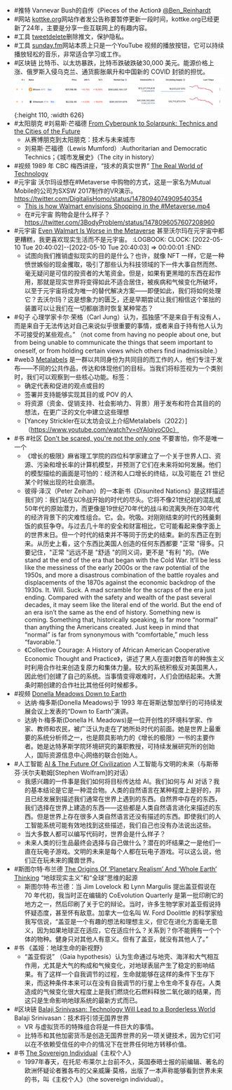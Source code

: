 - #推特 Vannevar Bush的自传《Pieces of the Action》 [@Ben_Reinhardt](https://twitter.com/Ben_Reinhardt/status/1222898745815126017)
- #网站 [kottke.org](https://kottke.org/22/05/announcement-im-going-to-miss-you-but-i-am-taking-a-sabbatical)网站作者发公告称要暂停更新一段时间，kottke.org已经更新了24年，主要是分享一些互联网上的有趣内容。
- #工具 [tweetdelete](https://tweetdelete.net/)删除推文，保护隐私。
- #工具 [sunday.fm](https://sunday.fm/)网站本质上只是一个YouTube 视频的播放按钮，它可以持续播放轻松的音乐，非常适合学习或工作。
- #区块链 比特币、以太坊暴跌，比特币跌破跌破30,000 美元。能源价格上涨、俄罗斯入侵乌克兰、通货膨胀飙升和中国新的 COVID 封锁的担忧。 ![image.png](../assets/image_1652151706844_0.png){:height 110, :width 626}
- #太阳朋克 #刘易斯·芒福德 [From Cyberpunk to Solarpunk: Technics and the Cities of the Future](https://bluelabyrinths.com/2022/01/10/from-cyberpunk-to-solarpunk-technics-and-the-cities-of-the-future/)
	- 从赛博朋克到太阳朋克：技术与未来城市
	- 刘易斯·芒福德（Lewis Mumford）:Authoritarian and Democratic Technics；《城市发展史》（The city in history）
- #视频 1989 年 CBC 梅西讲座，“技术的真实世界” [The Real World of Technology](https://www.cbc.ca/radio/ideas/the-1989-cbc-massey-lectures-the-real-world-of-technology-1.2946845)
- #元宇宙 沃尔玛设想在#Metaverse 中购物的方式，这是一家名为Mutual Mobile的公司为SXSW 2017制作的VR演示。 https://twitter.com/DigitalisHomo/status/1478094074909540354
	- [This is how Walmart envisions Shopping in the #Metaverse.mp4](../assets/This_is_how_Walmart_envisions_Shopping_in_the_#Metaverse_1652185405871_0.mp4)
	- 在#元宇宙 购物会是什么样子？https://twitter.com/3BodyProblem/status/1478096057607208960
- #元宇宙 [Even Walmart Is Worse in the Metaverse](https://www.gawker.com/tech/i-do-not-want-to-go-to-walmart-in-the-metaverse) 甚至沃尔玛在元宇宙中都更糟糕，我更喜欢现实生活而不是元宇宙。
  :LOGBOOK:
  CLOCK: [2022-05-10 Tue 20:40:02]--[2022-05-10 Tue 20:40:03] =>  00:00:01
  :END:
	- 试图向我们推销虚拟现实的目的是什么？也许，就像 NFT 一样，它是一种愤世嫉俗的现金攫取，吸引了那些认为科技领域的下一件大事自然而然、毫无疑问是可信的投资者的大笔资金。但是，如果有更黑暗的东西在起作用，那就是现实世界将变得如此不适合居住，被疾病和气候变化所破坏，以至于元宇宙将成为唯一的替代解决方案——即便如此，我们将如何处理它？去沃尔玛？这是想象力的匮乏，还是早期尝试让我们相信这个笨拙的装置可以让我们在一切都崩溃时恢复某种常态？
- #句子 心理学家卡尔·荣格（Carl Jung）认为，孤独感“不是来自于有没有人，而是来自于无法传达对自己来说似乎很重要的事情，或者来自于持有他人认为不可接受的某些观点。” （not come from having no people about one, but from being unable to communicate the things that seem important to oneself, or from holding certain views which others find inadmissible.）
- #web3 [Metalabels](https://metalabel.xyz/about) 是一群以共同身份为共同目的而工作的人，他们专注于发布——不同的公共作品，传达和体现他们的目标。当我们将标签视为一个类别时，我们可以观察到一些核心功能。标签：
	- 确定代表和促进的观点或目的
	- 签署并支持能够实现其目的或 POV 的人
	- 将资源（资金、促销支持、社会影响力、背景）用于发布和符合其目的的想法，在更广泛的文化中建立这些理想
	- [Yancey Strickler在以太坊会议上介绍Metalabels（2022）]（https://www.youtube.com/watch?v=oYAIqiyoC0c）
- #书 #社区 [Don't be scared, you're not the only one](https://ideaspace.substack.com/p/dont-be-scared-youre-not-the-only?s=r) 不要害怕，你不是唯一一个
	- 《增长的极限》麻省理工学院的四位科学家建立了一个关于世界人口、资源、污染和增长率的计算机模型，并预测了它们在未来将如何发展。他们的模型描绘的画面是可怕的：经济和人口增长的终结，以及可能在 21 世纪某个时候出现的社会崩溃。
	- 彼得·泽汉（Peter Zeihan）的一本新书《Disunited Nations》是这样描述我们的：我们站在以冷战开始的时代的尽头。它将不像21世纪初的混乱或50年代的原始潜力，而更像是19世纪70年代的战斗和流离失所在30年代的经济背景下的灾难性组合。它。会。吮吸。对刚刚结束的时代的残羹剩饭的疯狂争夺。与过去几十年的安全和财富相比，它可能看起来像字面上的世界末日。但一个时代的结束并不等同于历史的结束。新的东西正在到来。从历史上看，这个东西比美国人创造的任何东西都要 "正常 "得多。只要记住，"正常 "远远不是 "舒适 "的同义词，更不是 "有利 "的。(We stand at the end of the era that began with the Cold War. It’ll be less like the messiness of the early 2000s or the raw potential of the 1950s, and more a disastrous combination of the battle royales and displacements of the 1870s against the economic backdrop of the 1930s. It. Will. Suck. A mad scramble for the scraps of the era just ending. Compared with the safety and wealth of the past several decades, it may seem like the literal end of the world. But the end of an era isn’t the same as the end of history. Something new is coming. Something that, historically speaking, is far more “normal” than anything the Americans created. Just keep in mind that “normal” is far from synonymous with “comfortable,” much less “favorable.”)
	- 《Collective Courage: A History of African American Cooperative Economic Thought and Practice》，讲述了黑人在面对数百年的种族主义时利用合作社来创造复原力和集体力量。较大的系统积极反对美国黑人，因此他们创建了自己的系统。当事情变得艰难时，人们会团结起来。大萧条时期创建的合作社比其他任何时候都多。
- #视频 [Donella Meadows Down to Earth](https://www.youtube.com/watch?v=bxowxs22jFk)
	- 达纳·梅多斯(Donella Meadows)于 1993 年在哥斯达黎加举行的可持续发展会议上发表的“Down to Earth”演讲。
	- 达纳·h·梅多斯(Donella H. Meadows)是一位开创性的环境科学家、作家、教师和农民，被广泛认为走在了她所处时代的前面。她是世界上最重要的系统分析师之一，也是颇具影响力的《增长的极限》一书的主要作者。她是达特茅斯学院环境研究的兼职教授，可持续发展研究所的创始人，国际资源信息中心网络的联合创始人。
- #人工智能 [AI & The Future Of Civilization](https://www.edge.org/conversation/stephen_wolfram-ai-the-future-of-civilization) 人工智能与文明的未来（与斯蒂芬·沃尔夫勒姆[Stephen Wolfram]的对话）
	- 我感兴趣的一件事是我们如何将目标传达给 AI。我们如何与 AI 对话？我的基本结论是它是一种混合物。人类的自然语言在某种程度上是好的，并且已经发展到描述我们通常在世界上遇到的东西。自然界中存在的东西，我们选择在世界上建造的东西——这些都是人类自然语言进化来描述的东西。但是世界上存在很多人类自然语言还没有描述的东西。即使我们的人工智能系统可能有效地找到这些描述，我们自己也没有办法说出这些。
	- 当大多数人都可以编写代码时，世界会是什么样子？
	- 未来人类的衍生品最终会选择与自己做什么？潜在的坏结果之一是他们一直在玩电子游戏。文明的未来是每个人都在玩电子游戏。可以这么说，他们正在玩未来的魔兽世界。
- #斯图尔特·布兰德 [The Origins Of ‘Planetary Realism’ And ‘Whole Earth’ Thinking](https://www.noemamag.com/the-origins-of-planetary-realism-and-whole-earth-thinking/)  “地球现实主义”和“全球”思维的起源
	- 斯图尔特·布兰德：当 Jim Lovelock 和 Lynn Margulis 提出盖亚假说在 70 年代初，我当时正在编辑的 CoEvolution Quarterly 是第一批印刷它的地方之一，然后印刷了关于它的辩论。当时，许多生物学家对盖亚假说持怀疑态度，甚至怀有敌意。加拿大一位名叫 W. Ford Doolittle 的科学家给我写信说，“盖亚是一个有趣的想法和理想主义，但它在进化方面毫无意义，因为如果地球正在适应，它在适应什么？关系到？你不能拥有一个个体的物种。健身只对其他人有意义。但有了盖亚，就没有其他人了。”
- #书 《盖娅：地球生命的新视野》
	- “盖亚假说” （Gaia hypothesis）认为生命通过与地壳、海洋和大气相互作用，尤其是大气的构成和气候变化，对地球表层产生了稳定的影响结果。有了这样一个自我调节的过程，生命就能够在这样的条件下生存下来，而这种条件本来可以在没有自我调节的行星上令生命不复存在。人类造成的气候变化很大程度上是我们燃烧化石燃料释放二氧化碳的结果，而这只是生命影响地球系统的最新方式而已。
- #区块链 [Balaji Srinivasan: Technology Will Lead to a Borderless World](https://reason.com/podcast/2018/02/28/balaji-srinivasan-tech-borderless-world/) Balaji Srinivasan：技术将引领无国界世界
	- VR 与虚拟货币的特殊组合将是一件巨大的事情。
	- 比特币和其他加密货币是创造无国界世界的另一项关键技术，因为它们可以在不依赖受信任的中介的情况下在世界任何地方转移价值。
- #书 [The Sovereign Individual](https://book.douban.com/subject/1919172/)《主权个人》
	- 1997年春天，在托尼·布莱尔上台前不久，英国泰晤士报的前编辑、著名的欧洲怀疑论者雅各布的父亲威廉·莫格，出版了一本声称能够看到世界未来的书，叫《主权个人》（the sovereign individual）。
